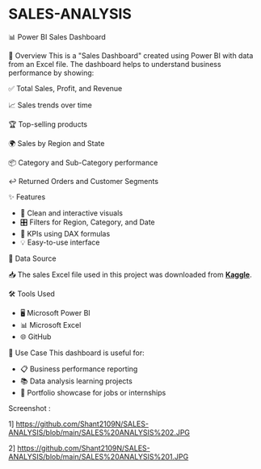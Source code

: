 # SALES-ANALYSIS     

📊 Power BI Sales Dashboard

📝 Overview
This is a "Sales Dashboard" created using Power BI with data from an Excel file. The dashboard helps to understand business performance by showing:

✅ Total Sales, Profit, and Revenue  

📈 Sales trends over time  

🏆 Top-selling products  

🌍 Sales by Region and State  

📦 Category and Sub-Category performance  

↩️ Returned Orders and Customer Segments  

✨ Features
- 🧼 Clean and interactive visuals
- 🎛️ Filters for Region, Category, and Date
- 🧮 KPIs using DAX formulas
- 💡 Easy-to-use interface

📂 Data Source

📥 The sales Excel file used in this project was downloaded from **[Kaggle](https://www.kaggle.com/)**.

🛠️ Tools Used
- 🖥️ Microsoft Power BI  
- 📊 Microsoft Excel  
- 🌐 GitHub  

🎯 Use Case
This dashboard is useful for:
- 📋 Business performance reporting
- 📚 Data analysis learning projects  
- 🧳 Portfolio showcase for jobs or internships

Screenshot :

1] https://github.com/Shant2109N/SALES-ANALYSIS/blob/main/SALES%20ANALYSIS%202.JPG

2] https://github.com/Shant2109N/SALES-ANALYSIS/blob/main/SALES%20ANALYSIS%201.JPG
